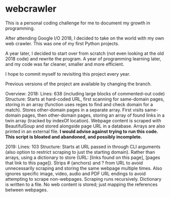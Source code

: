 # webcrawler
This is a personal coding challenge for me to document my growth in programming.

After attending Google I/O 2018, I decided to take on the world with my own web crawler. This was one of my first Python projects.

A year later, I decided to start over from scratch (not even looking at the old 2018 code) and rewrite the program. A year of programming learning later, and my code was far cleaner, smaller and more efficient.

I hope to commit myself to revisiting this project every year.

Previous versions of the project are available by changing the branch.

Overview:
2018:
Lines: 638 (including large blocks of commented-out code)
Structure: Starts at hard-coded URL, first scanning for same-domain pages, storing in an array (function uses reges to find and check domain for a match). Stores other-domain pages in a separate array. First visits same-domain pages, then other-domain pages, storing an array of found links in a twin array (tracked by indexOf location). Webpage content is scraped with BeautifulSoup and stored alongside page URL in a database. Arrays are also printed in an external file.
**I would advise against trying to run this code. This script is bloated and abandoned, and possibly incomplete.**

2019:
Lines: 103
Structure: Starts at URL passed in through CLI arguments (also option to restrict scraping to just the starting domain). Rather than arrays, using a dictionary to store {URL: [links found on this page], [pages that link to this page]}. Strips # (anchors) and ? from URL to avoid unnecessarily scraping and storing the same webpage multiple times. Also ignores specific image, video, audio and PDF URL endings to avoid attempting to scrape non-webpages. Scraping runs recursively. Dictionary is written to a file. No web content is stored; just mapping the references between webpages.
